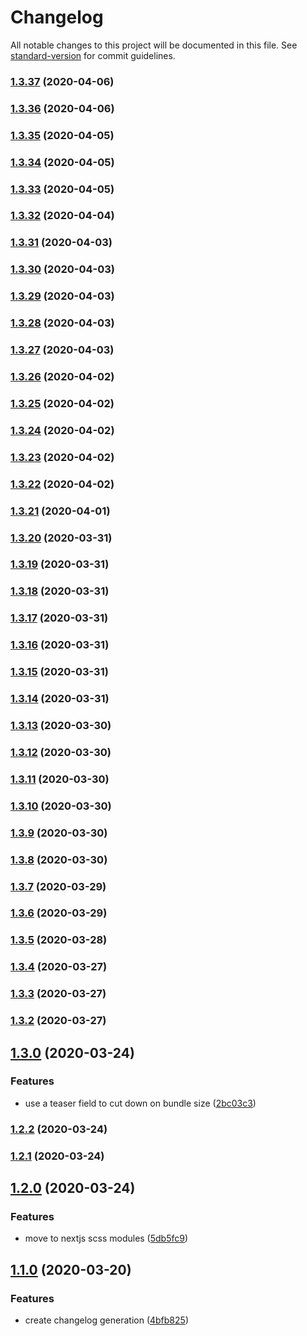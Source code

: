 # Changelog

All notable changes to this project will be documented in this file. See [standard-version](https://github.com/conventional-changelog/standard-version) for commit guidelines.

### [1.3.37](https://github.com/craigs/personal-site/compare/v1.3.36...v1.3.37) (2020-04-06)

### [1.3.36](https://github.com/craigs/personal-site/compare/v1.3.35...v1.3.36) (2020-04-06)

### [1.3.35](https://github.com/craigs/personal-site/compare/v1.3.34...v1.3.35) (2020-04-05)

### [1.3.34](https://github.com/craigs/personal-site/compare/v1.3.33...v1.3.34) (2020-04-05)

### [1.3.33](https://github.com/craigs/personal-site/compare/v1.3.32...v1.3.33) (2020-04-05)

### [1.3.32](https://github.com/craigs/personal-site/compare/v1.3.31...v1.3.32) (2020-04-04)

### [1.3.31](https://github.com/craigs/personal-site/compare/v1.3.30...v1.3.31) (2020-04-03)

### [1.3.30](https://github.com/craigs/personal-site/compare/v1.3.29...v1.3.30) (2020-04-03)

### [1.3.29](https://github.com/craigs/personal-site/compare/v1.3.28...v1.3.29) (2020-04-03)

### [1.3.28](https://github.com/craigs/personal-site/compare/v1.3.27...v1.3.28) (2020-04-03)

### [1.3.27](https://github.com/craigs/personal-site/compare/v1.3.26...v1.3.27) (2020-04-03)

### [1.3.26](https://github.com/craigs/personal-site/compare/v1.3.25...v1.3.26) (2020-04-02)

### [1.3.25](https://github.com/craigs/personal-site/compare/v1.3.24...v1.3.25) (2020-04-02)

### [1.3.24](https://github.com/craigs/personal-site/compare/v1.3.23...v1.3.24) (2020-04-02)

### [1.3.23](https://github.com/craigs/personal-site/compare/v1.3.22...v1.3.23) (2020-04-02)

### [1.3.22](https://github.com/craigs/personal-site/compare/v1.3.21...v1.3.22) (2020-04-02)

### [1.3.21](https://github.com/craigs/personal-site/compare/v1.3.20...v1.3.21) (2020-04-01)

### [1.3.20](https://github.com/craigs/personal-site/compare/v1.3.19...v1.3.20) (2020-03-31)

### [1.3.19](https://github.com/craigs/personal-site/compare/v1.3.18...v1.3.19) (2020-03-31)

### [1.3.18](https://github.com/craigs/personal-site/compare/v1.3.17...v1.3.18) (2020-03-31)

### [1.3.17](https://github.com/craigs/personal-site/compare/v1.3.16...v1.3.17) (2020-03-31)

### [1.3.16](https://github.com/craigs/personal-site/compare/v1.3.15...v1.3.16) (2020-03-31)

### [1.3.15](https://github.com/craigs/personal-site/compare/v1.3.14...v1.3.15) (2020-03-31)

### [1.3.14](https://github.com/craigs/personal-site/compare/v1.3.13...v1.3.14) (2020-03-31)

### [1.3.13](https://github.com/craigs/personal-site/compare/v1.3.12...v1.3.13) (2020-03-30)

### [1.3.12](https://github.com/craigs/personal-site/compare/v1.3.11...v1.3.12) (2020-03-30)

### [1.3.11](https://github.com/craigs/personal-site/compare/v1.3.10...v1.3.11) (2020-03-30)

### [1.3.10](https://github.com/craigs/personal-site/compare/v1.3.9...v1.3.10) (2020-03-30)

### [1.3.9](https://github.com/craigs/personal-site/compare/v1.3.8...v1.3.9) (2020-03-30)

### [1.3.8](https://github.com/craigs/personal-site/compare/v1.3.7...v1.3.8) (2020-03-30)

### [1.3.7](https://github.com/craigs/personal-site/compare/v1.3.6...v1.3.7) (2020-03-29)

### [1.3.6](https://github.com/craigs/personal-site/compare/v1.3.5...v1.3.6) (2020-03-29)

### [1.3.5](https://github.com/craigs/personal-site/compare/v1.3.4...v1.3.5) (2020-03-28)

### [1.3.4](https://github.com/craigs/personal-site/compare/v1.3.3...v1.3.4) (2020-03-27)

### [1.3.3](https://github.com/craigs/personal-site/compare/v1.3.2...v1.3.3) (2020-03-27)

### [1.3.2](https://github.com/craigs/personal-site/compare/v1.3.0...v1.3.2) (2020-03-27)

## [1.3.0](https://github.com/craigs/personal-site/compare/v1.2.2...v1.3.0) (2020-03-24)


### Features

* use a teaser field to cut down on bundle size ([2bc03c3](https://github.com/craigs/personal-site/commit/2bc03c3ffd610941e06a436a0f182747861db93c))

### [1.2.2](https://github.com/craigs/personal-site/compare/v1.2.1...v1.2.2) (2020-03-24)

### [1.2.1](https://github.com/craigs/personal-site/compare/v1.2.0...v1.2.1) (2020-03-24)

## [1.2.0](https://github.com/craigs/personal-site/compare/v1.1.0...v1.2.0) (2020-03-24)


### Features

* move to nextjs scss modules ([5db5fc9](https://github.com/craigs/personal-site/commit/5db5fc9b94344518d5bd44962697dae290be27f4))

## [1.1.0](https://github.com/craigs/personal-site/compare/v1.0.2...v1.1.0) (2020-03-20)


### Features

* create changelog generation ([4bfb825](https://github.com/craigs/personal-site/commit/4bfb825035b6f30eeda572dfbca5ffc96195f204))
